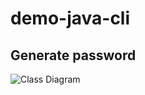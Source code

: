 # demo-java-cli

## Generate password
![Class Diagram](http://www.plantuml.com/plantuml/proxy?cache=no&src=https://raw.githubusercontent.com/djvelimir/demo-java-cli/main/UML/PasswordGenerator.puml)
